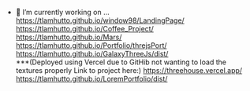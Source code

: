 

- 🔭 I’m currently working on ...  
          https://tlamhutto.github.io/window98/LandingPage/  
          https://tlamhutto.github.io/Coffee_Project/  
          https://tlamhutto.github.io/Mars/  
          https://tlamhutto.github.io/Portfolio/threjsPort/  
          https://tlamhutto.github.io/GalaxyThreeJs/dist/  
          ***(Deployed using Vercel due to GitHib not wanting to load the textures properly Link to project here:) https://threehouse.vercel.app/ 
          https://tlamhutto.github.io/LoremPortfolio/dist/  


